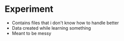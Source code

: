 # Experiment

- Contains files that i don't know how to handle better
- Data created while learning something
- Meant to be messy